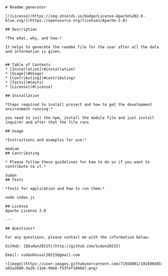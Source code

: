 
    # Readme_generator
  
    [![License](https://img.shields.io/badge/License-Apache%202.0-blue.svg)](https://opensource.org/licenses/Apache-2.0)
    
    ## Description 
  
    *The what, why, and how:* 
    
    It helps to generate the readme file for the user after all the data and information is given.
      
      
    ## Table of Contents
    * [Installation](#installation)
    * [Usage](#Usage)
    * [Contributing](#contributing)
    * [Tests](#tests)
    * [License](#license)
    
    ## Installation
  
    *Steps required to install project and how to get the development environment running:*
  
    you need to init the npm, install the module file and just install inquirer and after that the file runs
      
    ## Usage 
    
    *Instructions and examples for use:*
    
    medium  
    ## Contributing
    
    * Please follow these guidelines for how to do so if you want to contribute to it.*
    
    Sudan   
    ## Tests
    
    *Tests for application and how to run them:*
    
    node index.js
      
    ## License
    Apache License 2.0
      
    ---
    
    ## Questions?
    
    For any questions, please contact me with the information below:
   
    GitHub: [@Sudan20215](http://github.com/Sudan20215)
  
    Email: sudanbhusal20215@gmail.com
    
    ![image](https://user-images.githubusercontent.com/71658001/101696885-a91a2600-3a2b-11eb-99eb-f53fef184b67.png)


    